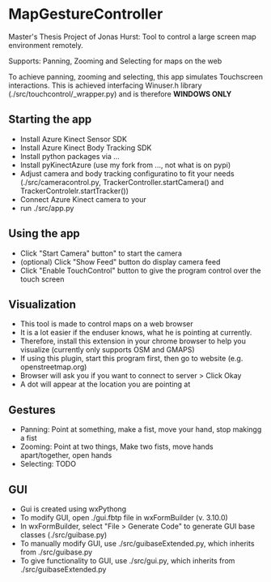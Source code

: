 # MapGestureController

Master's Thesis Project of Jonas Hurst: Tool to control a large screen map environment remotely.

Supports: Panning, Zooming and Selecting for maps on the web

To achieve panning, zooming and selecting, this app simulates Touchscreen interactions.
This is achieved interfacing Winuser.h library (./src/touchcontrol/_wrapper.py) and is therefore **WINDOWS ONLY**

## Starting the app
* Install Azure Kinect Sensor SDK
* Install Azure Kinect Body Tracking SDK
* Install python packages via ...
* Install pyKinectAzure (use my fork from ..., not what is on pypi)
* Adjust camera and body tracking configuratino to fit your needs (./src/cameracontrol.py, TrackerController.startCamera() and TrackerControlelr.startTracker())
* Connect Azure Kinect camera to your
* run ./src/app.py

## Using the app
* Click "Start Camera" button" to start the camera
* (optional) Click "Show Feed" button do display camera feed
* Click "Enable TouchControl" button to give the program control over the touch screen

## Visualization
* This tool is made to control maps on a web browser
* It is a lot easier if the enduser knows, what he is pointing at currently.
* Therefore, install this extension in your chrome browser to help you visualize (currently only supports OSM and GMAPS)
* If using this plugin, start this program first, then go to website (e.g. openstreetmap.org)
* Browser will ask you if you want to connect to server > Click Okay
* A dot will appear at the location you are pointing at

## Gestures
* Panning: Point at something, make a fist, move your hand, stop makingg a fist
* Zooming: Point at two things, Make two fists, move hands apart/together, open hands
* Selecting: TODO

## GUI
* Gui is created using wxPythong
* To modify GUI, open ./gui.fbtp file in wxFormBuilder (v. 3.10.0)
* In wxFormBuilder, select "File > Generate Code" to generate GUI base classes (./src/guibase.py)
* To manually modify GUI, use ./src/guibaseExtended.py, which inherits from ./src/guibase.py
* To give functionality to GUI, use ./src/gui.py, which inherits from ./src/guibaseExtended.py
